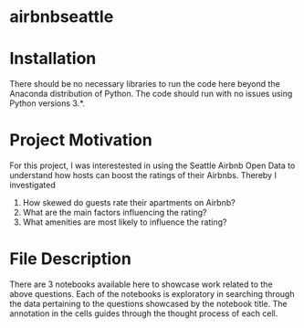 # airbnbseattle
# Installation
There should be no necessary libraries to run the code here beyond the Anaconda distribution of Python. The code should run with no issues using Python versions 3.*.
# Project Motivation
For this project, I was interestested in using the Seattle Airbnb Open Data to understand how hosts can boost the ratings of their Airbnbs.
Thereby I investigated
1. How skewed do guests rate their apartments on Airbnb?
2. What are the main factors influencing the rating?
3. What amenities are most likely to influence the rating?
# File Description
There are 3 notebooks available here to showcase work related to the above questions. Each of the notebooks is exploratory in searching through the data pertaining to the questions showcased by the notebook title. The annotation in the cells guides through the thought process of each cell.

